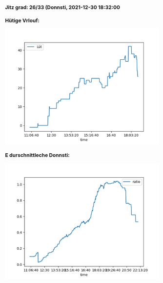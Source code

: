 ### Jitz grad: 26/33 (Donnsti, 2021-12-30 18:32:00

### Hütige Vrlouf:
![Graph](Today.png)

### E durschnittleche Donnsti:
![Graph](Donnsti.png)